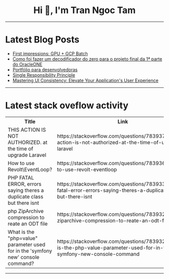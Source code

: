 <h1 align="center">Hi 👋, I'm Tran Ngoc Tam</h1>

---

# Latest Blog Posts 
<!-- BLOG-POST-LIST:START -->
- [First impressions: GPU + GCP Batch](https://dev.to/dchaley/first-impressions-gpu-gcp-batch-4a3)
- [Como foi fazer um decodificador do zero para o projeto final da 1ª parte do OracleONE](https://dev.to/piluvitu/como-foi-fazer-um-decodificador-do-zero-para-o-projeto-final-da-1a-parte-do-oracleone-3p7h)
- [Portfólio para desenvolvedoras](https://dev.to/anamaria/portfolio-para-desenvolvedoras-13k3)
- [Single Responsibility Principle](https://dev.to/codexam/single-responsibility-principle-1ahf)
- [Mastering UI Consistency: Elevate Your Application&#39;s User Experience](https://dev.to/leoneloliver/mastering-ui-consistency-elevate-your-applications-user-experience-5fni)
<!-- BLOG-POST-LIST:END -->

---

# Latest stack oveflow activity
<table>
  <tr><th>Title</th><th>Link</th></tr>
  <!-- STACKOVERFLOW:START --><tr><td>THIS ACTION IS NOT AUTHORIZED. at the time of upgrade Laravel</td><td>https://stackoverflow.com/questions/78393700/this-action-is-not-authorized-at-the-time-of-upgrade-laravel</td></tr><tr><td>How to use Revolt\EventLoop?</td><td>https://stackoverflow.com/questions/78393656/how-to-use-revolt-eventloop</td></tr><tr><td>PHP FATAL ERROR, errors saying theres a duplicate class but there isnt</td><td>https://stackoverflow.com/questions/78393310/php-fatal-error-errors-saying-theres-a-duplicate-class-but-there-isnt</td></tr><tr><td>php ZipArchive compression to reate an ODT file</td><td>https://stackoverflow.com/questions/78393234/php-ziparchive-compression-to-reate-an-odt-file</td></tr><tr><td>What is the &quot;php=value&quot; parameter used for in the &#39;symfony new&#39; console command?</td><td>https://stackoverflow.com/questions/78393229/what-is-the-php-value-parameter-used-for-in-the-symfony-new-console-command</td></tr><!-- STACKOVERFLOW:END -->
</table>

---


